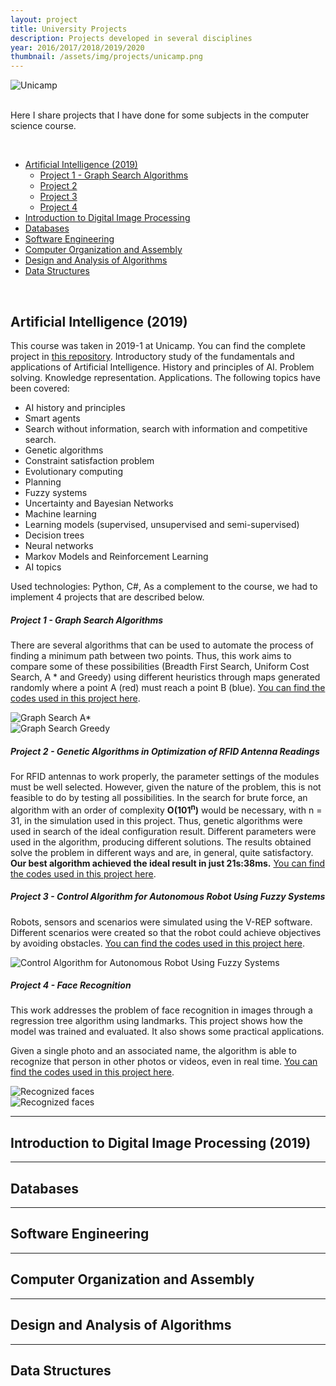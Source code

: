 ```yaml
---
layout: project
title: University Projects
description: Projects developed in several disciplines
year: 2016/2017/2018/2019/2020
thumbnail: /assets/img/projects/unicamp.png
---
```


<img class="img-project" src="/assets/img/projects/unicamp.png" alt="Unicamp" />

<br>
<br>

Here I share projects that I have done for some subjects in the computer science course.

<br>
<ul>
    <li><a href="#artificial-intelligence-2019">Artificial Intelligence (2019)</a>
        <ul>
            <li><a href="#project-1---graph-search-algorithms">Project 1 - Graph Search Algorithms</a></li>
            <li><a href="#project-2">Project 2</a></li>
            <li><a href="#project-3">Project 3</a></li>
            <li><a href="#project-4">Project 4</a></li>
        </ul>
    </li>
    <li><a href="#introduction-to-digital-image-processing">Introduction to Digital Image Processing</a></li>
    <li><a href="#databases">Databases</a></li>
    <li><a href="#software-engineering">Software Engineering</a></li>
    <li><a href="#computer-organization-and-assembly">Computer Organization and Assembly</a></li>
    <li><a href="#design-and-analysis-of-algorithms">Design and Analysis of Algorithms</a></li>
    <li><a href="#data-structures">Data Structures</a></li>
</ul>
<br>

## Artificial Intelligence (2019)

This course was taken in 2019-1 at Unicamp. You can find the complete project in <a
    href="https://github.com/gsalibi/artificial-intelligence-course" target="_blank">this repository</a>.
Introductory study of the fundamentals and applications of Artificial Intelligence. History and principles of AI.
Problem solving. Knowledge representation. Applications. The following topics have been covered:

- AI history and principles
- Smart agents
- Search without information, search with information and competitive search.
- Genetic algorithms
- Constraint satisfaction problem
- Evolutionary computing
- Planning
- Fuzzy systems
- Uncertainty and Bayesian Networks
- Machine learning
- Learning models (supervised, unsupervised and semi-supervised)
- Decision trees
- Neural networks
- Markov Models and Reinforcement Learning
- AI topics

Used technologies: Python, C#,
As a complement to the course, we had to implement 4 projects that are described below.


##### Project 1 - Graph Search Algorithms

There are several algorithms that can be used to automate the process of finding a minimum path between two points.
Thus, this work aims to compare some of these possibilities (Breadth First Search, Uniform Cost Search, A * and
Greedy) using different heuristics through maps generated randomly where a point A (red) must reach a point B (blue).
<a href="https://github.com/gsalibi/artificial-intelligence-course/tree/master/Project%201" target="_blank">You can find
    the codes used in this project here</a>.

<img class="img-project" src="/assets/img/projects/p1-a.png" alt="Graph Search A*" style="max-width: 600px" />
<br>
<img class="img-project" src="/assets/img/projects/p1-b.png" alt="Graph Search Greedy" style="max-width: 600px" />
<br>

##### Project 2 - Genetic Algorithms in Optimization of RFID Antenna Readings

For RFID antennas to work properly, the parameter settings of the modules must be well selected.
However, given the nature of the problem, this is not feasible to do by testing all possibilities.
In the search for brute force, an algorithm with an order of complexity **O(101<sup>n</sup>)** would be necessary, with
n = 31, in the simulation used in this project.
Thus, genetic algorithms were used in search of the ideal configuration result.
Different parameters were used in the algorithm, producing different solutions.
The results obtained solve the problem in different ways and are, in general, quite satisfactory.
**Our best algorithm achieved the ideal result in just 21s:38ms.** <a
    href="https://github.com/gsalibi/artificial-intelligence-course/tree/master/Project%202" target="_blank">You can
    find the codes used in this project here</a>.
<br>

##### Project 3 - Control Algorithm for Autonomous Robot Using Fuzzy Systems

Robots, sensors and scenarios were simulated using the V-REP software. Different scenarios were created so that the
robot could achieve objectives by avoiding obstacles. <a
    href="https://github.com/gsalibi/artificial-intelligence-course/tree/master/Project%203" target="_blank">You can
    find
    the codes used in this project here</a>.

<img class="img-project" src="/assets/img/projects/p3.jpg" alt="Control Algorithm for Autonomous Robot Using Fuzzy Systems" style="max-width: 600px" />
<br>

##### Project 4 - Face Recognition

This work addresses the problem of face recognition in images through a regression tree algorithm using landmarks.
This project shows how the model was trained and evaluated. It also shows some practical applications.

Given a single photo and an associated name, the algorithm is able to recognize that person in other photos or videos,
even in real time. <a
    href="https://github.com/gsalibi/artificial-intelligence-course/tree/master/Project%204%20-%20Final"
    target="_blank">You can find
    the codes used in this project here</a>.

<img class="img-project" src="/assets/img/projects/p4-a.png" alt="Recognized faces" style="max-width: 600px" />
<br>

<img class="img-project" src="/assets/img/projects/p4-b.png" alt="Recognized faces" style="max-width: 600px" />
<br>

<hr>

## Introduction to Digital Image Processing (2019)

<hr>

## Databases

<hr>

## Software Engineering

<hr>

## Computer Organization and Assembly

<hr>

## Design and Analysis of Algorithms

<hr>

## Data Structures